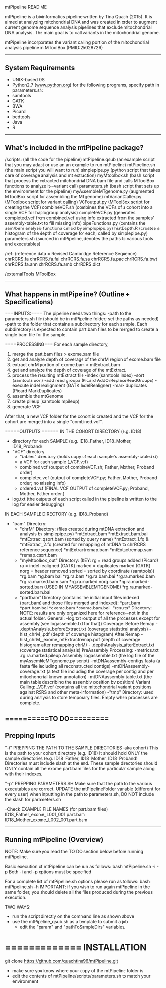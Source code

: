 
mtPipeline READ ME


mtPipeline is a bioinformatics pipeline written by Tina Quach (2015). 
It is aimed at analyzing mitchondrial DNA and was created in order to augment 
current genome sequence analysis pipelines that exclude mitochondrial DNA analysis. 
The main goal is to call variants in the mitochondrial genome. 

mtPipeline incorporates the variant calling portion of 
the mitochondrial analysis pipeline in MToolBox (PMID:25028726)

---------------------
System Requirements
---------------------
- UNIX-based OS
- Python2.7 (www.python.org)
for the following programs, specify path in parameters.sh:
- samtools
- GATK
- BWA
- Picard 
- bedtools
- Java
- R

-------------------------------------------
What's included in the mtPipeline package?
--------------------------------------------
/scripts:               (all the code for the pipeline)
mtPipeline.qsub     	(an example script that you may adapt or use an an example to run mtPipeline)
mtPipeline.sh       	(the main script you will want to run)
simplepipe.py       	(python script that takes care of coverage analysis and mt extraction)
myMtoolbox.sh       	(bash script that process the extracted mitchondrial DNA bam file and calls MToolBox functions to analyze it--variant call)
parameters.sh       	(bash script that sets up the environment for the pipeline) 
myAssembleMTgenome.py   (augmented MToolBox script for assembling the MTgenome)
mtVariantCaller.py  	(MToolbox script for variant calling)
VCFoutput.py 			(MToolBox script for creating the VCF)
combineVCF.sh 			(combines the VCFs of a cohort into a single VCF for haplogroup analysis)
completeVCF.py   		(generates completed.vcf from combined.vcf using info extracted from the samples' assembly-table.txt to fill missing info)
pipeFunctions.py 		(contains the sam/bam analysis functions called by simplepipe.py)
histDepth.R 			(creates a histogram of the depth of coverage for each; called by simplepipe.py)
parameters.sh 			(sourced in mtPipeline, denotes the paths to various tools and executables)


/ref:					(reference data = Revised Cambridge Reference Sequence)
chrRCRS.fa
chrRCRS.fa.fai
chrRCRS.fa.sa
chrRCRS.fa.pac
chrRCRS.fa.bwt
chrRCRS.fa.ann
chrRCRS.fa.amb
chrRCRS.dict

/externalTools
MToolBox 				


----------------------------------------------------------
What happens in mtPipeline? (Outline + Specifications)
----------------------------------------------------------
===INPUTS:====
The pipeline needs two things: 
-path to the parameters.sh file (should be in mtPipeline folder; set the paths as needed)
-path to the folder that contains a subdirectory for each sample. 
Each  subdirectory is expected to contain part.bam files to be merged to create a single bam file for the sample.

====PROCESSING===
For each sample directory, 
1) merge the part.bam files > exome.bam file
2) get and analyze depth of coverage of the chrM region of exome.bam file
3) extract chrM portion of exome.bam > mtExtract.bam
4) get and analyze the depth of coverage of the mtExtract.
5) process the resulting mtExtract file 
	-index (samtools index)
	-sort (samtools sort)
	-add read groups (Picard AddOrReplaceReadGroups)
	-execute indel realignment (GATK IndelRealigner)
	-mark duplicates (Picard MarkDuplicates)
6) assemble the mtGenome 
7) create pileup (samtools mpileup)
8) generate VCF 

After that, a new VCF folder for the cohort is created and the VCF for the cohort are merged into a single "combined.vcf".

=====OUTPUTS:======
IN THE COHORT DIRECTORY (e.g. ID18)
- directory for each SAMPLE (e.g. ID18_Father, ID18_Mother, ID18_Proband)
- "VCF" directory 
	- "tables" directory (holds copy of each sample's assembly-table.txt)
	- a VCF for each sample (<sampleName>_VCF.vcf)
	- combined.vcf (output of combineVCF.sh; Father, Mother, Proband order)
	- completed.vcf (output of completeVCF.py; Father, Mother, Proband order; no missing info)
	- ordered.vcf (FINAL VCF OUTPUT of completeVCF.py; Proband, Mother, Father order.)
- log.txt (the outputs of each script called in the pipeline is written to the log for easier debugging)

IN EACH SAMPLE DIRECTORY (e.g. ID18_Proband)
- "bam" Directory:
	- "chrM" Directory: (files created during mtDNA extraction and analysis by simplepipe.py)
		*mtExtract.bam
		*mtExtract.bam.bai
		*mtExtract.qsort.bam (sorted by query name)
		*mtExtract_1.fq & *mtExtract_2.fq (created for remapping of mtDNA to chrRCRS reference sequence)
		*mtExtractremap.bam
		*mtExtactremap.sam
		*remap.csort.bam
	- "myMtoolbox_out" Directory:
		(KEY: 
			rg = read groups added (Picard)
			ra = indel realigned (GATK)
			marked = duplicates marked (GATK)
			norg = header removed
			sorted = sorted by coordinate (samtools))
		*rg.bam 
		*rg.bam bai
		*rg.ra.bam
		*rg.ra.bam.bai
		*rg.ra.marked.bam
		*rg.ra.marked.bam.sam
		*rg.ra.marked.norg.sam
		*rg.ra.marked-sorted.bam (USED IN MYASSEMBLEMTGENOME)
		*rg.ra.marked-sorted.bam.bai		
	- "partbam" Directory (contains the initial input files indexed (part.bam) and those files merged and indexed):
		 *part.bam
		 *part.bam.bai
		 *exome.bam
		 *exome.bam.bai
-"results" Directory: 
NOTE: results are only organized here for reference--not in the actual folder.
	General:
		-log.txt (output of all the processes except for assembly (see logassemble.txt for that))
	Coverage:
		Before Remap
			- <sampleName>.depthAnalysis_beforeExtract.txt (coverage statistical analysis)
			- hist_chrM_<samplName>.pdf  (depth of coverage histogram)
		After Remap
			- hist_chrM_<sampleName>_exome_mtExtractremap.pdf (depth of coverage histogram after remapping chrM)
			- <sampleName>.depthAnalysis_afterExtract.txt (coverage statistical analysis)
	PreAssembly Processing:
		<sampleName>-metrics.txt
		<sampleName>.rg.ra.marked.pileup
	Assembly:
		logassemble.txt (the log file of the myAssembleMTgenome.py script)
		<sampleName>-mtDNAassembly-contigs.fasta (a fasta file including all reconstructed contigs)
		<sampleName>-mtDNAassembly-coverage.txt (a text file including the coverage per contig and per mitochondrial known annotation)
		<sampleName>-mtDNAassembly-table.txt (the main table describing the assembly position by position)
	Variant Calling:
		<sampleName>_VCF.vcf (contains all the mitochondrial variant positions against RSRS and other meta-information)
-"tmp" Directory: used during analysis to store temporary files. Empty when processes are complete.

==========TO DO========= 
-----------------------
Prepping Inputs
-----------------------
"-i" PREPPING THE PATH TO THE SAMPLE DIRECTORIES (aka cohort)
	This is the path to your cohort directory (e.g. ID18)
	It should hold ONLY the sample directories (e.g. ID18_Father, ID18_Mother, ID18_Proband)
	Directories must include slash at the end.
	These sample directories should ONLY contain  all the exome part.bam files for the particular sample along with their indexes.

"-p" PREPPING PARAMETERS.SH
	Make sure that the path to the various executables are correct.
	UPDATE the mtPipelineFolder variable (different for every user)
 	when inputting in the path to parameters.sh, DO NOT include the slash for parameters.sh

-Check EXAMPLE FILE NAMES (for part.bam files)
	ID18_Father_exome_L001_001.part.bam
	ID18_Mother_exome_L002_001.part.bam


----------------------------------
Running mtPipeline (Overview)
---------------------------------
NOTE: Make sure you read the TO DO section below before running mtPipeline.

Basic execution of mtPipeline can be run as follows:
	bash mtPipeline.sh -i <pathToSampleDirs> -p <pathToParametersFile>
Both -i and -p options must be specified

For a complete list of mtPipeline.sh options please run as follows:
	bash mtPipeline.sh -h
IMPORTANT: if you wish to run again mtPipeline in the same folder, you should delete all the files produced during the previous execution.

TWO WAYS: 
- run the script directly on the command line as shown above 
- use the mtPipeline_qsub.sh as a template to submit a job
	- edit the "param" and "pathToSampleDirs" variables. 

=============
INSTALLATION
============
git clone https://github.com/quachtina96/mtPipeline.git
- make sure you know where your copy of the mtPipeline folder is
- edit the contents of mtPipeline/scripts/parameters.sh to match your environment


